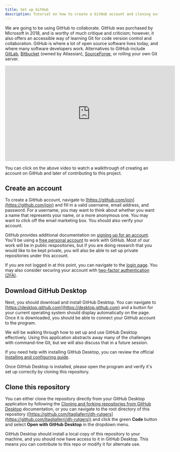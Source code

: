 ```yaml
---
title: Set up GitHub
description: Tutorial on how to create a GitHub account and cloning our main repository
---
```


We are going to be using GitHub to collaborate. GitHub was purchased by Microsoft in 2018, and is worthy of much critique and criticism; however, it also offers an accessible way of learning Git for code version control and collaboration. GitHub is where a lot of open source software lives today, and where many software developers work. Alternatives to GitHub include [GitLab](https://about.gitlab.com/), [Bitbucket](https://bitbucket.org/product) (owned by Atlassian), [SourceForge](https://sourceforge.net/), or rolling your own Git server.

<iframe width="560" height="315" src="https://www.youtube.com/embed/0lEtVpdYbQ4" title="YouTube video player" frameborder="0" allow="accelerometer; autoplay; clipboard-write; encrypted-media; gyroscope; picture-in-picture" allowfullscreen></iframe>

You can click on the above video to watch a walkthrough of creating an account on GitHub and later of contributing to this project. 

## Create an account

To create a GitHub account, navigate to [https://github.com/join](https://github.com/join) and fill in a valid username, email address, and password. For a username, you may want to think about whether you want a name that represents your name, or a more anonymous one. You may want to click off the email marketing box. You should also verify your account. 

GitHub provides additional documentation on [signing up for an account](https://docs.github.com/en/get-started/signing-up-for-github/signing-up-for-a-new-github-account). You'll be using a [free personal account](https://github.com/pricing) to work with GitHub. Most of our work will be in public respositories, but if you are doing research that you would like to be kept private, you will also be able to set up private repositories under this account.

If you are not logged in at this point, you can navigate to the [login page](https://github.com/login). You may also consider securing your account with [two-factor authentication (2FA)](https://docs.github.com/en/authentication/securing-your-account-with-two-factor-authentication-2fa).

## Download GitHub Desktop

Next, you should download and install GitHub Desktop. You can navigate to [https://desktop.github.com](https://desktop.github.com) and a button for your current operating system should display automatically on the page. Once it is downloaded, you should be able to connect your GitHub account to the program. 

We will be walking through how to set up and use GitHub Desktop effectively. Using this application abstracts away many of the challenges with command-line Git, but we will also discuss that in a future session.

If you need help with installing GitHub Desktop, you can review the official [Installing and configuring guide](https://docs.github.com/en/desktop/installing-and-configuring-github-desktop). 

Once GitHub Desktop is installed, please open the program and verify it's set up correctly by cloning this repository.

## Clone this repository

You can either clone the repository directly from your GitHub Desktop application by following the [Cloning and forking repositories from GitHub Desktop](https://docs.github.com/en/desktop/contributing-and-collaborating-using-github-desktop/adding-and-cloning-repositories/cloning-and-forking-repositories-from-github-desktop) documentation, or you can navigate to the root directory of this repository ([https://github.com/ltagliaferri/dh-rutgers](https://github.com/ltagliaferri/dh-rutgers)) and click the green **Code** button and select **Open with GitHub Desktop** in the dropdown menu.

GitHub Desktop should install a local copy of this repository to your machine, and you should now have access to it in GitHub Desktop. This means you can contribute to this repo or modify it for alternate use. 